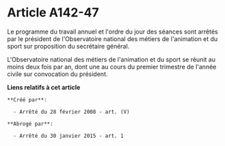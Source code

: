 # Article A142-47

Le programme du travail annuel et l'ordre du jour des séances sont arrêtés par le président de l'Observatoire national des
métiers de l'animation et du sport sur proposition du secrétaire général.

L'Observatoire national des métiers de l'animation et du sport se réunit au moins deux fois par an, dont une au cours du
premier trimestre de l'année civile sur convocation du président.

**Liens relatifs à cet article**

	**Créé par**:

	  - Arrêté du 28 février 2008 - art. (V)

	**Abrogé par**:

	  - Arrêté du 30 janvier 2015 - art. 1
